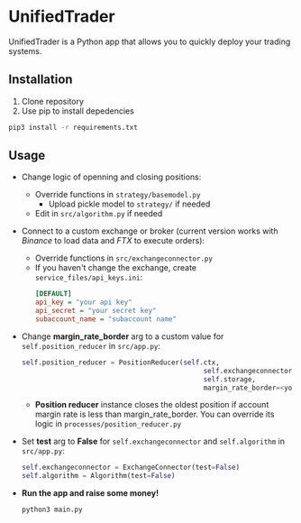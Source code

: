# UnifiedTrader

UnifiedTrader is a Python app that allows you to quickly deploy your trading systems.

## Installation

1. Clone repository
2. Use pip to install depedencies
```bash
pip3 install -r requirements.txt
```

## Usage

- Change logic of openning and closing positions:
   - Override functions in `strategy/basemodel.py`
      - Upload pickle model to `strategy/` if needed
   - Edit in `src/algorithm.py` if needed

- Connect to a custom exchange or broker (current version works with *Binance* to load data and *FTX* to execute orders):
   - Override functions in `src/exchangeconnector.py`
   - If you haven't change the exchange, create `service_files/api_keys.ini`:
      ```ini
      [DEFAULT]
      api_key = "your api key"
      api_secret = "your secret key"
      subaccount_name = "subaccount name"
      ```
- Change **margin_rate_border** arg to a custom value for `self.position_reducer` in `src/app.py`:
   ```python
   self.position_reducer = PositionReducer(self.ctx,
                                                self.exchangeconnector,
                                                self.storage,
                                                margin_rate_border=<your margin rate value>)
   ```
   - **Position reducer** instance closes the oldest position if account margin rate is less than margin_rate_border. You can override its logic in `processes/position_reducer.py`
   
- Set **test** arg to **False** for `self.exchangeconnector` and `self.algorithm` in `src/app.py`:
   ```python
   self.exchangeconnector = ExchangeConnector(test=False)
   self.algorithm = Algorithm(test=False)
   ```
- **Run the app and raise some money!**
   ```bash
   python3 main.py
   ```
 
